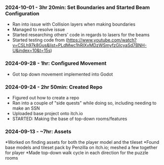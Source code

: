 ### 2024-10-01 - 3hr 20min: Set Boundaries and Started Beam Configuration
* Ran into issue with Collision layers when making boundaries
* Managed to resolve issue
* Started researching others' code in regards to lasers for the beams
* Started testing code from (https://www.youtube.com/watch?v=CSLh97k8Gus&list=PLdMwc1hRlXvMDzWSmyfzGIcyaSd7BNH-U&index=10&t=15s)  
### 2024-09-28 - 1hr: Configured Movement
* Got top down movement implemented into Godot
  
### 2024-09-24 - 2hr 50min: Created Repo
* Figured out how to create a repo
* Ran into a couple of "side quests" while doing so, including needing to make an SSN
* Uploaded base project onto itch.io
* STARTED: Making the base of top-down rooms/features

### 2024-09-13 - ~7hr: Assets
*Worked on finding assets for both the player model and the tileset
*Found base models and tileset pack by Penzilla on itch.io; meshed a few together for player
*Made top-down walk cycle in each direction for the puzzle rooms
